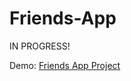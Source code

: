 # Friends-App
IN PROGRESS!

Demo: <a href="https://wizardiq.github.io/Friends-App/" target="_blank">Friends App Project</a>
